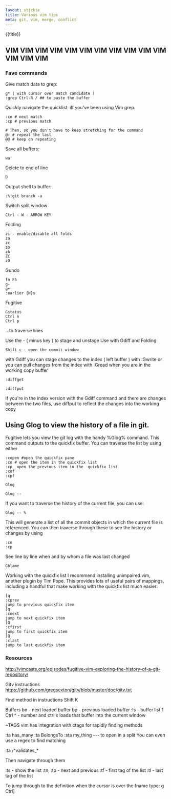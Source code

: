 ```yaml
---
layout: stickie
title: Various vim tips
meta: git, vim, merge, conflict
---
```


{{title}}
## VIM VIM VIM VIM VIM VIM VIM VIM VIM VIM VIM VIM VIM VIM

### Fave commands
Give match data to grep:

    g* ( with cursor over match candidate )
    :grep Ctrl-R / ## to paste the buffer

Quickly navigate the quicklist:
iIf you've been using Vim grep.

    :cn # next match
    :cp # previous match

    # Then, so you don't have to keep stretching for the command
    @: # repeat the last
    @@ # keep on repeating

Save all buffers:

    wa

Delete to end of line

    D

Output shell to buffer:

    :%!git branch -a

Switch split window

    Ctrl - W - ARROW KEY

Folding

    zi - enable/disable all folds
    za
    zc
    zo
    zA
    ZC
    zO

Gundo

    fn F5
    g-
    g+
    :earlier {N}s

Fugitive

    Gstatus
    Ctrl n
    Ctrl p

...to traverse lines

Use the - ( minus key ) to stage and unstage
Use with Gdiff and Folding

    Shift c - open the commit window

with Gdiff you can stage changes to the index ( left buffer ) with :Gwrite or you can pull changes from the index with :Gread when you are in the working copy buffer

    :diffget

    :diffput

If you're in the index version with the Gdiff command and there are changes between the two files, use diffput  to reflect the changes into the working copy

## Using Glog to view the history of a file in git.

Fugitive lets you view the git log with the handy %Glog% command. This command outputs to the quickfix buffer. You can traverse the list by using either

    :copen #open the quickfix pane
    :cn # open the item in the quickfix list
    :cp  open the previous item in the  quickfix list
    :cnf
    :cpf

    Glog

    Glog --

If you want to traverse the history of the current file, you can use:

    Glog -- %

This will generate a list of all the commit objects in which the current file is referenced. You can then traverse through these to see the history or changes by using

    :cn
    :cp

See line by line when and by whom a file was last changed

    Gblame

Working with the quickfix list
I recommend installing unimpaired.vim, another plugin by Tim Pope. This provides lots of useful pairs of mappings, including a handful that make working with the quickfix list much easier:

    [q
    :cprev
    jump to previous quickfix item
    ]q
    :cnext
    jump to next quickfix item
    [Q
    :cfirst
    jump to first quickfix item
    ]Q
    :clast
    jump to last quickfix item

### Resources

http://vimcasts.org/episodes/fugitive-vim-exploring-the-history-of-a-git-repository/

Gitv instructions
https://github.com/gregsexton/gitv/blob/master/doc/gitv.txt


Find method in instructions
Shift K


Buffers
bn - next loaded buffer
bp - previous loaded buffer
:ls  - buffer list
1 Ctrl ^ - number and ctrl x loads that buffer into the current window


~TAGS
vim has integration with ctags for rapidly finding methods

:ta has_many
:ta BelongsTo
:sta my_thing --- to open in a split
You can even use a regex to find matching

:ta /^validates_*

Then navigate through them

:ts - show the list
:tn, :tp - next and previous
:tf - first tag of the list
:tl - last tag of the list

To jump through to the definition when the cursor is over the fname type:
g Ctrl]

